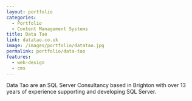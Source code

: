 ```yaml
---
layout: portfolio
categories: 
  - Portfolio
  - Content Management Systems
title: Data Tao
link: datatao.co.uk
image: /images/portfolio/datatao.jpg
permalink: portfolio/data-tao
features:
  - web-design
  - cms
---
```


Data Tao are an SQL Server Consultancy based in Brighton with over 13 years of experience supporting and developing SQL Server.
